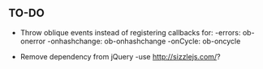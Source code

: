 TO-DO
--------------------------
* Throw oblique events instead of registering callbacks for:
    -errors: ob-onerror
    -onhashchange: ob-onhashchange
    -onCycle: ob-oncycle

* Remove dependency from jQuery
    -use http://sizzlejs.com/?
